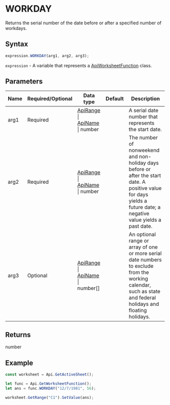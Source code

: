 # WORKDAY

Returns the serial number of the date before or after a specified number of workdays.

## Syntax

```javascript
expression.WORKDAY(arg1, arg2, arg3);
```

`expression` - A variable that represents a [ApiWorksheetFunction](../ApiWorksheetFunction.md) class.

## Parameters

| **Name** | **Required/Optional** | **Data type** | **Default** | **Description** |
| ------------- | ------------- | ------------- | ------------- | ------------- |
| arg1 | Required | [ApiRange](../../ApiRange/ApiRange.md) \| [ApiName](../../ApiName/ApiName.md) \| number |  | A serial date number that represents the start date. |
| arg2 | Required | [ApiRange](../../ApiRange/ApiRange.md) \| [ApiName](../../ApiName/ApiName.md) \| number |  | The number of nonweekend and non-holiday days before or after the start date. A positive value for days yields a future date; a negative value yields a past date. |
| arg3 | Optional | [ApiRange](../../ApiRange/ApiRange.md) \| [ApiName](../../ApiName/ApiName.md) \| number[] |  | An optional range or array of one or more serial date numbers to exclude from the working calendar, such as state and federal holidays and floating holidays. |

## Returns

number

## Example



```javascript editor-
const worksheet = Api.GetActiveSheet();

let func = Api.GetWorksheetFunction();
let ans = func.WORKDAY("12/7/1981", 56); 

worksheet.GetRange("C1").SetValue(ans);

```
